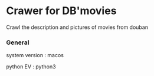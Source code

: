 # Crawer for DB'movies
Crawl the description and pictures of movies from douban
### General
system version : macos

python EV : python3



